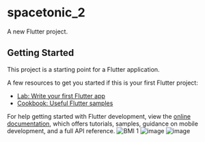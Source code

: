 # spacetonic_2

A new Flutter project.

## Getting Started

This project is a starting point for a Flutter application.

A few resources to get you started if this is your first Flutter project:

- [Lab: Write your first Flutter app](https://docs.flutter.dev/get-started/codelab)
- [Cookbook: Useful Flutter samples](https://docs.flutter.dev/cookbook)

For help getting started with Flutter development, view the
[online documentation](https://docs.flutter.dev/), which offers tutorials,
samples, guidance on mobile development, and a full API reference.
![BMI 1](https://user-images.githubusercontent.com/91644557/227277662-654e7bd3-66a0-452e-a014-dc4503801a04.png)
![image](https://user-images.githubusercontent.com/91644557/227277921-ff9a83f5-ee68-4ce0-af8e-bdab9157de53.png)
![image](https://user-images.githubusercontent.com/91644557/227278090-3840313d-a3aa-4caf-be62-e5e641bc6618.png)

